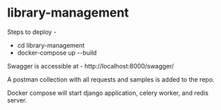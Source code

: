 # library-management

Steps to deploy - 
  - cd library-management
  - docker-compose up --build

Swagger is accessible at - http://localhost:8000/swagger/

A postman collection with all requests and samples is added to the repo.

Docker compose will start django application, celery worker, and redis server.



